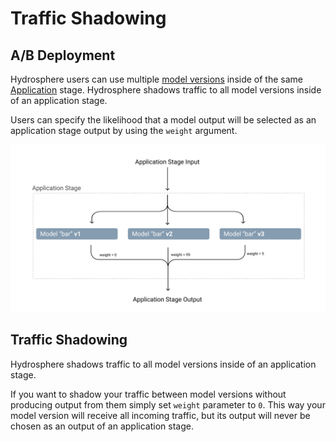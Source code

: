 # Traffic Shadowing

## A/B Deployment

Hydrosphere users can use multiple [model versions](../concepts.md#models-and-model-versions) inside of the same [Application](../concepts.md#applications) stage. Hydrosphere shadows traffic to all model versions inside of an application stage.

Users can specify the likelihood that a model output will be selected as an application stage output by using the `weight` argument.

![Traffic is shadowed to all versions, but only v2 and v3 return output](../../.gitbook/assets/ab-deployment-and-traffic-shadowing-1-%20%281%29%20%283%29%20%281%29%20%281%29.png)

## Traffic Shadowing

Hydrosphere shadows traffic to all model versions inside of an application stage.

If you want to shadow your traffic between model versions without producing output from them simply set `weight` parameter to `0`. This way your model version will receive all incoming traffic, but its output will never be chosen as an output of an application stage.

